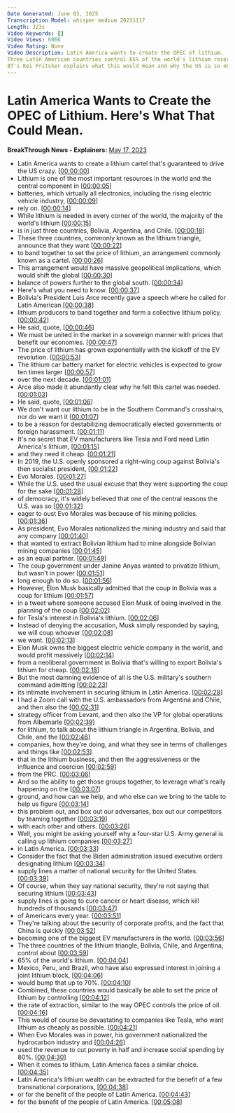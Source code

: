 ```yaml
---
Date Generated: June 03, 2025
Transcription Model: whisper medium 20231117
Length: 323s
Video Keywords: []
Video Views: 6066
Video Rating: None
Video Description: Latin America wants to create the OPEC of lithium.
Three Latin American countries control 65% of the world's lithium reserves and could band together to set the price.
BT's Kei Pritsker explains what this would mean and why the US is so obsessed with Latin America's lithium.
---
```


# Latin America Wants to Create the OPEC of Lithium. Here's What That Could Mean.
**BreakThrough News - Explainers:** [May 17, 2023](https://www.youtube.com/watch?v=Tt0dN2Va1c8)
*  Latin America wants to create a lithium cartel that's guaranteed to drive the US crazy. [[00:00:00](https://www.youtube.com/watch?v=Tt0dN2Va1c8&t=0.0s)]
*  Lithium is one of the most important resources in the world and the central component in [[00:00:05](https://www.youtube.com/watch?v=Tt0dN2Va1c8&t=5.46s)]
*  batteries, which virtually all electronics, including the rising electric vehicle industry, [[00:00:09](https://www.youtube.com/watch?v=Tt0dN2Va1c8&t=9.26s)]
*  rely on. [[00:00:14](https://www.youtube.com/watch?v=Tt0dN2Va1c8&t=14.200000000000001s)]
*  While lithium is needed in every corner of the world, the majority of the world's lithium [[00:00:15](https://www.youtube.com/watch?v=Tt0dN2Va1c8&t=15.200000000000001s)]
*  is in just three countries, Bolivia, Argentina, and Chile. [[00:00:18](https://www.youtube.com/watch?v=Tt0dN2Va1c8&t=18.84s)]
*  These three countries, commonly known as the lithium triangle, announce that they want [[00:00:22](https://www.youtube.com/watch?v=Tt0dN2Va1c8&t=22.400000000000002s)]
*  to band together to set the price of lithium, an arrangement commonly known as a cartel. [[00:00:26](https://www.youtube.com/watch?v=Tt0dN2Va1c8&t=26.18s)]
*  This arrangement would have massive geopolitical implications, which would shift the global [[00:00:30](https://www.youtube.com/watch?v=Tt0dN2Va1c8&t=30.78s)]
*  balance of powers further to the global south. [[00:00:34](https://www.youtube.com/watch?v=Tt0dN2Va1c8&t=34.74s)]
*  Here's what you need to know. [[00:00:37](https://www.youtube.com/watch?v=Tt0dN2Va1c8&t=37.019999999999996s)]
*  Bolivia's President Luis Arce recently gave a speech where he called for Latin American [[00:00:38](https://www.youtube.com/watch?v=Tt0dN2Va1c8&t=38.46s)]
*  lithium producers to band together and form a collective lithium policy. [[00:00:42](https://www.youtube.com/watch?v=Tt0dN2Va1c8&t=42.64s)]
*  He said, quote, [[00:00:46](https://www.youtube.com/watch?v=Tt0dN2Va1c8&t=46.46s)]
*  We must be united in the market in a sovereign manner with prices that benefit our economies. [[00:00:47](https://www.youtube.com/watch?v=Tt0dN2Va1c8&t=47.46s)]
*  The price of lithium has grown exponentially with the kickoff of the EV revolution. [[00:00:53](https://www.youtube.com/watch?v=Tt0dN2Va1c8&t=53.0s)]
*  The lithium car battery market for electric vehicles is expected to grow ten times larger [[00:00:57](https://www.youtube.com/watch?v=Tt0dN2Va1c8&t=57.24s)]
*  over the next decade. [[00:01:01](https://www.youtube.com/watch?v=Tt0dN2Va1c8&t=61.84s)]
*  Arce also made it abundantly clear why he felt this cartel was needed. [[00:01:03](https://www.youtube.com/watch?v=Tt0dN2Va1c8&t=63.32s)]
*  He said, quote, [[00:01:06](https://www.youtube.com/watch?v=Tt0dN2Va1c8&t=66.96000000000001s)]
*  We don't want our lithium to be in the Southern Command's crosshairs, nor do we want it [[00:01:07](https://www.youtube.com/watch?v=Tt0dN2Va1c8&t=67.96000000000001s)]
*  to be a reason for destabilizing democratically elected governments or foreign harassment. [[00:01:11](https://www.youtube.com/watch?v=Tt0dN2Va1c8&t=71.7s)]
*  It's no secret that EV manufacturers like Tesla and Ford need Latin America's lithium, [[00:01:15](https://www.youtube.com/watch?v=Tt0dN2Va1c8&t=75.8s)]
*  and they need it cheap. [[00:01:21](https://www.youtube.com/watch?v=Tt0dN2Va1c8&t=81.12s)]
*  In 2019, the U.S. openly sponsored a right-wing coup against Bolivia's then socialist president, [[00:01:22](https://www.youtube.com/watch?v=Tt0dN2Va1c8&t=82.24000000000001s)]
*  Evo Morales. [[00:01:27](https://www.youtube.com/watch?v=Tt0dN2Va1c8&t=87.60000000000001s)]
*  While the U.S. used the usual excuse that they were supporting the coup for the sake [[00:01:28](https://www.youtube.com/watch?v=Tt0dN2Va1c8&t=88.60000000000001s)]
*  of democracy, it's widely believed that one of the central reasons the U.S. was so [[00:01:32](https://www.youtube.com/watch?v=Tt0dN2Va1c8&t=92.44s)]
*  eager to oust Evo Morales was because of his mining policies. [[00:01:36](https://www.youtube.com/watch?v=Tt0dN2Va1c8&t=96.80000000000001s)]
*  As president, Evo Morales nationalized the mining industry and said that any company [[00:01:40](https://www.youtube.com/watch?v=Tt0dN2Va1c8&t=100.76s)]
*  that wanted to extract Bolivian lithium had to mine alongside Bolivian mining companies [[00:01:45](https://www.youtube.com/watch?v=Tt0dN2Va1c8&t=105.14s)]
*  as an equal partner. [[00:01:49](https://www.youtube.com/watch?v=Tt0dN2Va1c8&t=109.88000000000001s)]
*  The coup government under Janine Anyas wanted to privatize lithium, but wasn't in power [[00:01:51](https://www.youtube.com/watch?v=Tt0dN2Va1c8&t=111.34s)]
*  long enough to do so. [[00:01:56](https://www.youtube.com/watch?v=Tt0dN2Va1c8&t=116.0s)]
*  However, Elon Musk basically admitted that the coup in Bolivia was a coup for lithium [[00:01:57](https://www.youtube.com/watch?v=Tt0dN2Va1c8&t=117.46000000000001s)]
*  in a tweet where someone accused Elon Musk of being involved in the planning of the coup [[00:02:02](https://www.youtube.com/watch?v=Tt0dN2Va1c8&t=122.14s)]
*  for Tesla's interest in Bolivia's lithium. [[00:02:06](https://www.youtube.com/watch?v=Tt0dN2Va1c8&t=126.0s)]
*  Instead of denying the accusation, Musk simply responded by saying, we will coup whoever [[00:02:08](https://www.youtube.com/watch?v=Tt0dN2Va1c8&t=128.62s)]
*  we want. [[00:02:13](https://www.youtube.com/watch?v=Tt0dN2Va1c8&t=133.42000000000002s)]
*  Elon Musk owns the biggest electric vehicle company in the world, and would profit massively [[00:02:14](https://www.youtube.com/watch?v=Tt0dN2Va1c8&t=134.42000000000002s)]
*  from a neoliberal government in Bolivia that's willing to export Bolivia's lithium for cheap. [[00:02:18](https://www.youtube.com/watch?v=Tt0dN2Va1c8&t=138.82s)]
*  But the most damning evidence of all is the U.S. military's southern command admitting [[00:02:23](https://www.youtube.com/watch?v=Tt0dN2Va1c8&t=143.4s)]
*  its intimate involvement in securing lithium in Latin America. [[00:02:28](https://www.youtube.com/watch?v=Tt0dN2Va1c8&t=148.01999999999998s)]
*  I had a Zoom call with the U.S. ambassadors from Argentina and Chile, and then also the [[00:02:31](https://www.youtube.com/watch?v=Tt0dN2Va1c8&t=151.26s)]
*  strategy officer from Levant, and then also the VP for global operations from Albemarle [[00:02:39](https://www.youtube.com/watch?v=Tt0dN2Va1c8&t=159.29999999999998s)]
*  for lithium, to talk about the lithium triangle in Argentina, Bolivia, and Chile, and the [[00:02:46](https://www.youtube.com/watch?v=Tt0dN2Va1c8&t=166.22s)]
*  companies, how they're doing, and what they see in terms of challenges and things like [[00:02:53](https://www.youtube.com/watch?v=Tt0dN2Va1c8&t=173.38s)]
*  that in the lithium business, and then the aggressiveness or the influence and coercion [[00:02:59](https://www.youtube.com/watch?v=Tt0dN2Va1c8&t=179.18s)]
*  from the PRC. [[00:03:06](https://www.youtube.com/watch?v=Tt0dN2Va1c8&t=186.18s)]
*  And so the ability to get those groups together, to leverage what's really happening on the [[00:03:07](https://www.youtube.com/watch?v=Tt0dN2Va1c8&t=187.18s)]
*  ground, and how can we help, and who else can we bring to the table to help us figure [[00:03:14](https://www.youtube.com/watch?v=Tt0dN2Va1c8&t=194.18s)]
*  this problem out, and box out our adversaries, box out our competitors by teaming together [[00:03:19](https://www.youtube.com/watch?v=Tt0dN2Va1c8&t=199.98000000000002s)]
*  with each other and others. [[00:03:26](https://www.youtube.com/watch?v=Tt0dN2Va1c8&t=206.02s)]
*  Well, you might be asking yourself why a four-star U.S. Army general is calling up lithium companies [[00:03:27](https://www.youtube.com/watch?v=Tt0dN2Va1c8&t=207.82s)]
*  in Latin America. [[00:03:33](https://www.youtube.com/watch?v=Tt0dN2Va1c8&t=213.3s)]
*  Consider the fact that the Biden administration issued executive orders designating lithium [[00:03:34](https://www.youtube.com/watch?v=Tt0dN2Va1c8&t=214.78s)]
*  supply lines a matter of national security for the United States. [[00:03:39](https://www.youtube.com/watch?v=Tt0dN2Va1c8&t=219.06s)]
*  Of course, when they say national security, they're not saying that securing lithium [[00:03:43](https://www.youtube.com/watch?v=Tt0dN2Va1c8&t=223.12s)]
*  supply lines is going to cure cancer or heart disease, which kill hundreds of thousands [[00:03:47](https://www.youtube.com/watch?v=Tt0dN2Va1c8&t=227.0s)]
*  of Americans every year. [[00:03:51](https://www.youtube.com/watch?v=Tt0dN2Va1c8&t=231.02s)]
*  They're talking about the security of corporate profits, and the fact that China is quickly [[00:03:52](https://www.youtube.com/watch?v=Tt0dN2Va1c8&t=232.4s)]
*  becoming one of the biggest EV manufacturers in the world. [[00:03:56](https://www.youtube.com/watch?v=Tt0dN2Va1c8&t=236.36s)]
*  The three countries of the lithium triangle, Bolivia, Chile, and Argentina, control about [[00:03:59](https://www.youtube.com/watch?v=Tt0dN2Va1c8&t=239.3s)]
*  65% of the world's lithium. [[00:04:04](https://www.youtube.com/watch?v=Tt0dN2Va1c8&t=244.08s)]
*  Mexico, Peru, and Brazil, who have also expressed interest in joining a joint lithium block, [[00:04:06](https://www.youtube.com/watch?v=Tt0dN2Va1c8&t=246.32s)]
*  would bump that up to 70%. [[00:04:10](https://www.youtube.com/watch?v=Tt0dN2Va1c8&t=250.72s)]
*  Combined, these countries would basically be able to set the price of lithium by controlling [[00:04:12](https://www.youtube.com/watch?v=Tt0dN2Va1c8&t=252.6s)]
*  the rate of extraction, similar to the way OPEC controls the price of oil. [[00:04:16](https://www.youtube.com/watch?v=Tt0dN2Va1c8&t=256.94s)]
*  This would of course be devastating to companies like Tesla, who want lithium as cheaply as possible. [[00:04:21](https://www.youtube.com/watch?v=Tt0dN2Va1c8&t=261.08s)]
*  When Evo Morales was in power, his government nationalized the hydrocarbon industry and [[00:04:26](https://www.youtube.com/watch?v=Tt0dN2Va1c8&t=266.1s)]
*  used the revenue to cut poverty in half and increase social spending by 80%. [[00:04:30](https://www.youtube.com/watch?v=Tt0dN2Va1c8&t=270.36s)]
*  When it comes to lithium, Latin America faces a similar choice. [[00:04:35](https://www.youtube.com/watch?v=Tt0dN2Va1c8&t=275.21999999999997s)]
*  Latin America's lithium wealth can be extracted for the benefit of a few transnational corporations, [[00:04:38](https://www.youtube.com/watch?v=Tt0dN2Va1c8&t=278.72s)]
*  or for the benefit of the people of Latin America. [[00:04:43](https://www.youtube.com/watch?v=Tt0dN2Va1c8&t=283.76000000000005s)]
*  for the benefit of the people of Latin America. [[00:05:08](https://www.youtube.com/watch?v=Tt0dN2Va1c8&t=308.72s)]
